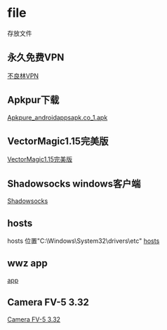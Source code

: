 # file
存放文件

## 永久免费VPN

[不良林VPN](https://github.com/wangwenzhiwwz/file/blob/master/%E4%B8%8D%E8%89%AF%E6%9E%97%20VPN.apk?raw=true)

## Apkpur下载

[Apkpure_androidappsapk.co_1.apk](https://github.com/wangwenzhiwwz/file/blob/master/Apkpure_androidappsapk.co_1.apk?raw=true)

## VectorMagic1.15完美版

[VectorMagic1.15完美版](https://github.com/wangwenzhiwwz/file/blob/master/VectorMagic1.15%E5%AE%8C%E7%BE%8E%E7%89%88.exe?raw=true)


## Shadowsocks windows客户端
[Shadowsocks](https://github.com/wangwenzhiwwz/file/blob/master/pgfastss.zip?raw=true)

## hosts
hosts 位置"C:\Windows\System32\drivers\etc"
[hosts](https://github.com/wangwenzhiwwz/file/blob/master/hosts.zip?raw=true)

## wwz app
[app](https://github.com/wangwenzhiwwz/file/blob/master/wwz_1.1.apk)

## Camera FV-5 3.32
[Camera FV-5 3.32](https://github.com/wangwenzhiwwz/file/blob/master/Camera%20FV-.apk?raw=true)
